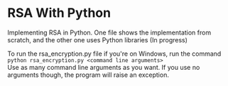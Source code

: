 # RSA With Python
Implementing RSA in Python. One file shows the implementation from scratch, and the other one uses Python libraries (In progress)  

To run the rsa_encryption.py file if you're on Windows, run the command `python rsa_encryption.py <command line arguments>`  
Use as many command line arguments as you want. If you use no arguments though, the program will raise an exception.
